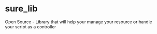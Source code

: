 # sure_lib
Open Source - Library that will help your manage your resource or handle your script as a controller
